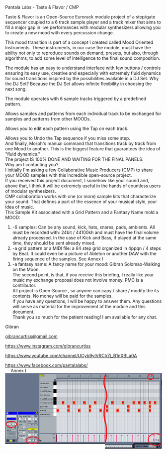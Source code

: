 Pantala Labs - Taste & Flavor / CMP<br>

Taste & Flavor is an Open-Source Eurorack module project of a step/gate sequencer coupled to a 6 track sample player and a track mixer that aims to fill a major gap in live performances with modular synthesizers allowing you to create a new mood with every percussion change. <br>

This mood transition is part of a concept I created called Mood Oriented Instruments. These instruments, in our case the module, must have the ability not only to reproduce sounds on demand, presets, but also, through algorithms, to add some level of intelligence to the final sound composition.<br>

The module has an easy to understand interface with few buttons / controls ensuring its easy use, creative and especially with extremely fluid dynamics for sound transitions inspired by the possibilities available in a DJ Set. Why the DJ Set? Because the DJ Set allows infinite flexibility in choosing the next song.<br>

The module operates with 6 sample tracks triggered by a predefined pattern. <br>

Allows samples and patterns from each individual track to be exchanged for samples and patterns from other MOODs.<br>

Allows you to edit each pattern using the Tap on each track.<br>

Allows you to Undo the Tap sequence if you miss some step.<br>
And finally, Morph's manual command that transitions track by track from one Mood to another. This is the biggest feature that guarantees the idea of "fluid dynamics."<br>
The project IS 100% DONE AND WAITING FOR THE FINAL PANELS.<br>
Why am I contacting you?<br>
I initially I´m asking a few Collaborative Music Producers (CMP) to share your MOOD samples with this incredible open-source project.<br>
If you received this project document, I somehow like your sound and, above that, I think it will be extremely useful in the hands of countless users of modular synthesizers.<br>
CMP collaboration works with  one (or more) sample kits that characterize your sound. That defines a part of the essence of your musical style, your idea of music.<br>
This Sample Kit associated with a Grid Pattern and a Fantasy Name mold a MOOD:
1. -6 samples: Can be any sound, kick, hats, snares, pads, ambients. All must be recorded with: 24bit / 44100kh and must have the final volume already processed. In the case of Kick and Bass, if played at the same time, they should be sent already mixed.<br>
2. -a grid pattern or a MIDI file: a 64 step grid organized in 4ppqn / 4 steps by Beat. It could even be a picture of Ableton or another DAW with the firing sequence of the samples. See Annex I<br>
3. -a fantasy name: A fancy name for your mood: Gibran Solomao-Walking on the Moon.<br>
The second point, is that, if you receive this briefing, I really like your music my exchange proposal does not involve money. PMC is a contributor.<br>
All project is Open-Source , so anyone can capy / share / modify the its contents. No money will be paid for the samples.<br>
If you have any questions, I will be happy to answer them. Any questions will serve as material for the improvement of the module and this document.<br>
Thank you so much for the patient reading! I am available for any chat.<br>

Gibran<br>

gibrancurtiss@gmail.com<br>

https://www.instagram.com/gibrancurtiss<br>

https://www.youtube.com/channel/UCyb9yIVRCIrZj_B1nXBLa0A<br>

https://www.facebook.com/pantalalabs/<br>
 
Annex I
<img alt="" style="border-width:0" src="https://github.com/PantalaLabs/taste-flavor/blob/master/grid.png" /></a>
